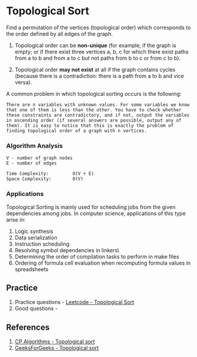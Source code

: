 # Topological Sort
Find a permutation of the vertices (topological order) which corresponds to the order defined by all edges of the graph.

1. Topological order can be **non-unique** (for example, if the graph is empty; or if there exist three vertices a, b, c for which there exist paths from a to b and from a to c but not paths from b to c or from c to b).

2. Topological order **may not exist** at all if the graph contains cycles (because there is a contradiction: there is a path from a to b and vice versa).

A common problem in which topological sorting occurs is the following:
```
There are n variables with unknown values. For some variables we know that one of them is less than the other. You have to check whether these constraints are contradictory, and if not, output the variables in ascending order (if several answers are possible, output any of them). It is easy to notice that this is exactly the problem of finding topological order of a graph with n vertices.
```

### Algorithm Analysis
```
V - number of graph nodes
E - number of edges

Time Complexity:         O(V + E)
Space Complexity:        O(V)
```

### Applications
Topological Sorting is mainly used for scheduling jobs from the given dependencies among jobs. In computer science, applications of this type arise in:
1. Logic synthesis
2. Data serialization
3. Instruction scheduling
4. Resolving symbol dependencies in linkers\
5. Determining the order of compilation tasks to perform in make files
6. Ordering of formula cell evaluation when recomputing formula values in spreadsheets

## Practice
1. Practice questions - [Leetcode - Topological Sort](https://leetcode.com/tag/topological-sort/)
2. Good questions - 

## References
1. [CP Algorithms - Topological sort](https://cp-algorithms.com/graph/topological-sort.html)
2. [GeeksForGeeks - Topological sort](https://www.geeksforgeeks.org/topological-sorting/)